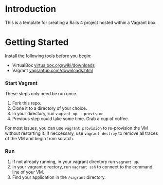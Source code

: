 Introduction
============

This is a template for creating a Rails 4 project hosted within a Vagrant box.

Getting Started
===============

Install the following tools before you begin:

+ VirtualBox [virtualbox.org/wiki/downloads](https://www.virtualbox.org/wiki/Downloads "virtualbox.org")
+ Vagrant [vagrantup.com/downloads.html](http://www.vagrantup.com/downloads.html "vagrantup.com")

### Start Vagrant ###

These steps only need be run once.

1. Fork this repo.
2. Clone it to a directory of your choice.
3. In your directory, run `vagrant up --provision`
4. Previous step could take some time. Grab a cup of coffee.

For most issues, you can use `vagrant provision` to re-provision the VM without restarting it.
If neccessary, use `vagrant destroy` to remove all traces of the VM and begin from scratch.

### Run ###

1. If not already running, in your vagrant directory run `vagrant up`.
2. In your vagrant directory, run `vagrant ssh` to connect to the command line of your VM.
3. Find your application in the `/vagrant` directory.

